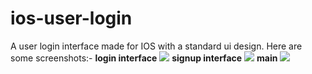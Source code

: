 # ios-user-login
A user login interface made for IOS with a standard ui design.
Here are some screenshots:-
**login interface**
![](/images/login)
**signup interface**
![](/images/signup)
**main**
![](/images/goToMain)
